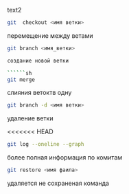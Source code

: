 text2


``````sh
git  checkout <имя ветки>
``````

перемещение между ветами

``````sh
git branch <имя_ветки>

создание новой ветки

``````sh
git merge
``````
слияния ветоктв одну 

``````sh
git branch -d <имя ветки>
``````
удаление ветки

<<<<<<< HEAD
``````sh 
git log --oneline --graph
``````
более полная информация по комитам

``````sh
git restore <имя фаила>
``````
удаляется не сохраненая команда 